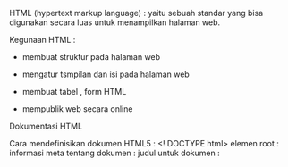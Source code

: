 HTML (hypertext markup language) : yaitu sebuah standar yang bisa digunakan secara luas untuk menampilkan halaman web.

Kegunaan HTML :

- membuat struktur pada halaman web

- mengatur tsmpilan dan isi pada halaman web

- membuat tabel , form HTML

- mempublik web secara online


Dokumentasi HTML 

Cara mendefinisikan dokumen HTML5 : <! DOCTYPE html>
elemen root : <html>
informasi meta tentang dokumen : <head>
judul untuk dokumen : <title>
konten halaman yang terlibat : <body>
